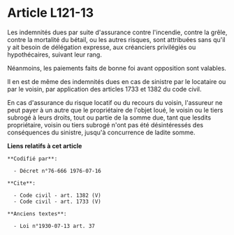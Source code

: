 # Article L121-13

Les indemnités dues par suite d'assurance contre l'incendie, contre la grêle, contre la mortalité du bétail, ou les autres
risques, sont attribuées sans qu'il y ait besoin de délégation expresse, aux créanciers privilégiés ou hypothécaires, suivant
leur rang.

Néanmoins, les paiements faits de bonne foi avant opposition sont valables.

Il en est de même des indemnités dues en cas de sinistre par le locataire ou par le voisin, par application des articles 1733
et 1382 du code civil.

En cas d'assurance du risque locatif ou du recours du voisin, l'assureur ne peut payer à un autre que le propriétaire de
l'objet loué, le voisin ou le tiers subrogé à leurs droits, tout ou partie de la somme due, tant que lesdits propriétaire,
voisin ou tiers subrogé n'ont pas été désintéressés des conséquences du sinistre, jusqu'à concurrence de ladite somme.

**Liens relatifs à cet article**

	**Codifié par**:

	  - Décret n°76-666 1976-07-16

	**Cite**:

	  - Code civil - art. 1382 (V)
	  - Code civil - art. 1733 (V)

	**Anciens textes**:

	  - Loi n°1930-07-13 art. 37
